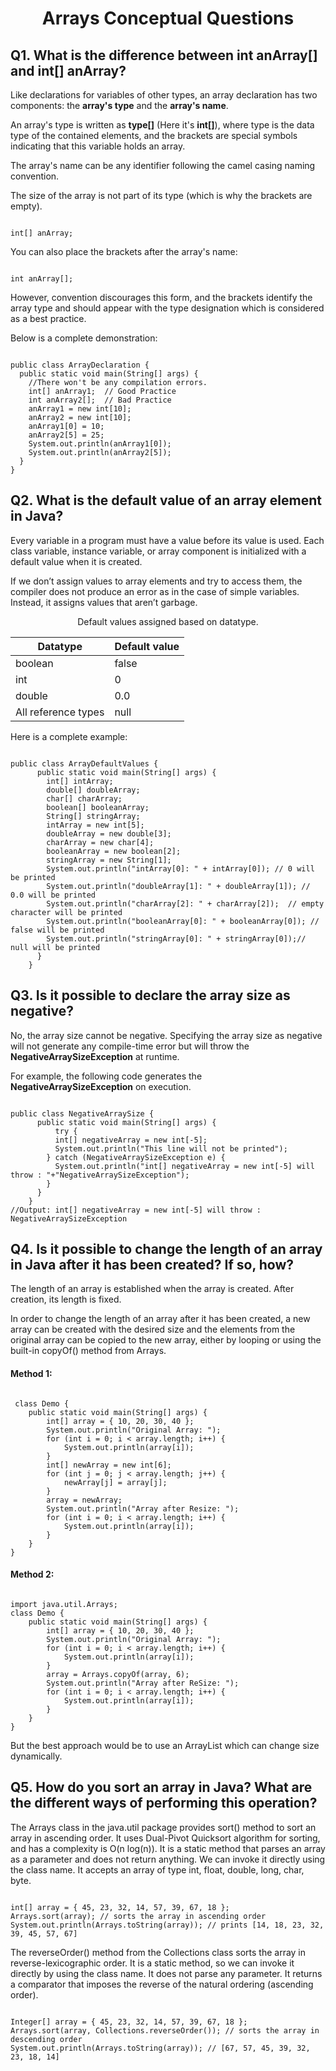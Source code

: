 <h1 align="center">
      Arrays Conceptual Questions
</h1>

## Q1. What is the difference between int anArray[] and int[] anArray?
Like declarations for variables of other types, an array declaration has two components: the **array's type** and the **array's name**. 

An array's type is written as **type[]** (Here it's **int[]**), where type is the data type of the contained elements, and the brackets are special symbols indicating that this variable holds an array. 

The array's name can be any identifier following the camel casing naming convention.

The size of the array is not part of its type (which is why the brackets are empty).
```

int[] anArray;

```
You can also place the brackets after the array's name:
```

int anArray[];

```
However, convention discourages this form, and the brackets identify the array type and should appear with the type designation which is considered as a best practice.

Below is a complete demonstration:

```

public class ArrayDeclaration {
  public static void main(String[] args) {
  	//There won't be any compilation errors.
    int[] anArray1;  // Good Practice
    int anArray2[];  // Bad Practice
    anArray1 = new int[10];
    anArray2 = new int[10];
    anArray1[0] = 10;
    anArray2[5] = 25;
    System.out.println(anArray1[0]); 
    System.out.println(anArray2[5]);
  }
}

```

## Q2. What is the default value of an array element in Java?
Every variable in a program must have a value before its value is used. Each class variable, instance variable, or array component is initialized with a default value when it is created.

If we don’t assign values to array elements and try to access them, the compiler does not produce an error as in the case of simple variables. Instead, it assigns values that aren’t garbage.
<div align="center">
Default values assigned based on datatype.
  
| Datatype	| Default value |
|-----------|---------------|
| boolean | false |
| int |	0 |
| double |	0.0 |
| All reference types |	null |
</div>

Here is a complete example:

```

public class ArrayDefaultValues {
	  public static void main(String[] args) {
	    int[] intArray;
	    double[] doubleArray;
	    char[] charArray;
	    boolean[] booleanArray;
	    String[] stringArray;
	    intArray = new int[5];
	    doubleArray = new double[3];
	    charArray = new char[4];
	    booleanArray = new boolean[2];
	    stringArray = new String[1];
	    System.out.println("intArray[0]: " + intArray[0]); // 0 will be printed
	    System.out.println("doubleArray[1]: " + doubleArray[1]); // 0.0 will be printed
	    System.out.println("charArray[2]: " + charArray[2]);  // empty character will be printed
	    System.out.println("booleanArray[0]: " + booleanArray[0]); // false will be printed
	    System.out.println("stringArray[0]: " + stringArray[0]);// null will be printed
	  }
	}

```

## Q3. Is it possible to declare the array size as negative?
No, the array size cannot be negative. Specifying the array size as negative will not generate any compile-time error but will throw the **NegativeArraySizeException** at runtime.

For example, the following code generates the **NegativeArraySizeException** on execution.

```

public class NegativeArraySize {
	  public static void main(String[] args) {
		  try {
	      int[] negativeArray = new int[-5];
	      System.out.println("This line will not be printed");  
	    } catch (NegativeArraySizeException e) {
	      System.out.println("int[] negativeArray = new int[-5] will throw : "+"NegativeArraySizeException");
	    }
	  }
	}
//Output: int[] negativeArray = new int[-5] will throw : NegativeArraySizeException

```

## Q4. Is it possible to change the length of an array in Java after it has been created? If so, how?
The length of an array is established when the array is created. After creation, its length is fixed.

In order to change the length of an array after it has been created, a new array can be created with the desired size and the elements from the original array can be copied to the new array, either by looping or using the built-in copyOf() method from Arrays.

#### Method 1:

```

 class Demo {
	public static void main(String[] args) {
		int[] array = { 10, 20, 30, 40 };
		System.out.println("Original Array: ");
		for (int i = 0; i < array.length; i++) {
			System.out.println(array[i]);
		}
		int[] newArray = new int[6];
		for (int j = 0; j < array.length; j++) {
			newArray[j] = array[j];
		}
		array = newArray;
		System.out.println("Array after Resize: ");
		for (int i = 0; i < array.length; i++) {
			System.out.println(array[i]);
		}
	}
}

```

#### Method 2:

```

import java.util.Arrays;
class Demo {
	public static void main(String[] args) {
		int[] array = { 10, 20, 30, 40 };
		System.out.println("Original Array: ");
		for (int i = 0; i < array.length; i++) {
			System.out.println(array[i]);
		}
		array = Arrays.copyOf(array, 6);
		System.out.println("Array after ReSize: ");
		for (int i = 0; i < array.length; i++) {
			System.out.println(array[i]);
		}
	}
}

```
 But the best approach would be to use an ArrayList which can change size dynamically.


## Q5. How do you sort an array in Java? What are the different ways of performing this operation?
The Arrays class in the java.util package provides sort() method to sort an array in ascending order. It uses Dual-Pivot Quicksort algorithm for sorting, and has a complexity is O(n log(n)). It is a static method that parses an array as a parameter and does not return anything. We can invoke it directly using the class name. It accepts an array of type int, float, double, long, char, byte.

```

int[] array = { 45, 23, 32, 14, 57, 39, 67, 18 };
Arrays.sort(array);	// sorts the array in ascending order
System.out.println(Arrays.toString(array));	// prints [14, 18, 23, 32, 39, 45, 57, 67]

```
The reverseOrder() method from the Collections class sorts the array in reverse-lexicographic order. It is a static method, so we can invoke it directly by using the class name. It does not parse any parameter. It returns a comparator that imposes the reverse of the natural ordering (ascending order).

```

Integer[] array = { 45, 23, 32, 14, 57, 39, 67, 18 };
Arrays.sort(array, Collections.reverseOrder());	// sorts the array in descending order
System.out.println(Arrays.toString(array));	// [67, 57, 45, 39, 32, 23, 18, 14]

```
